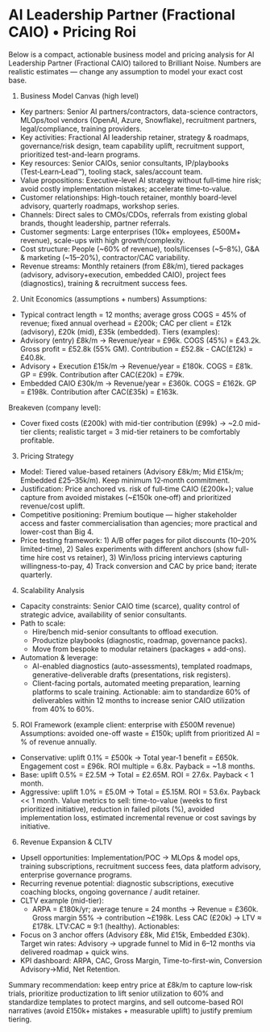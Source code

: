 # AI Leadership Partner (Fractional CAIO) • Pricing Roi

Below is a compact, actionable business model and pricing analysis for AI Leadership Partner (Fractional CAIO) tailored to Brilliant Noise. Numbers are realistic estimates — change any assumption to model your exact cost base.

1) Business Model Canvas (high level)
- Key partners: Senior AI partners/contractors, data-science contractors, MLOps/tool vendors (OpenAI, Azure, Snowflake), recruitment partners, legal/compliance, training providers.
- Key activities: Fractional AI leadership retainer, strategy & roadmaps, governance/risk design, team capability uplift, recruitment support, prioritized test-and-learn programs.
- Key resources: Senior CAIOs, senior consultants, IP/playbooks (Test‑Learn‑Lead™), tooling stack, sales/account team.
- Value propositions: Executive-level AI strategy without full‑time hire risk; avoid costly implementation mistakes; accelerate time‑to‑value.
- Customer relationships: High-touch retainer, monthly board-level advisory, quarterly roadmaps, workshop series.
- Channels: Direct sales to CMOs/CDOs, referrals from existing global brands, thought leadership, partner referrals.
- Customer segments: Large enterprises (10k+ employees, £500M+ revenue), scale-ups with high growth/complexity.
- Cost structure: People (~60% of revenue), tools/licenses (~5–8%), G&A & marketing (~15–20%), contractor/CAC variability.
- Revenue streams: Monthly retainers (from £8k/m), tiered packages (advisory, advisory+execution, embedded CAIO), project fees (diagnostics), training & recruitment success fees.

2) Unit Economics (assumptions + numbers)
Assumptions:
- Typical contract length = 12 months; average gross COGS = 45% of revenue; fixed annual overhead = £200k; CAC per client = £12k (advisory), £20k (mid), £35k (embedded).
Tiers (examples):
- Advisory (entry) £8k/m → Revenue/year = £96k. COGS (45%) = £43.2k. Gross profit = £52.8k (55% GM). Contribution = £52.8k - CAC(£12k) = £40.8k.
- Advisory + Execution £15k/m → Revenue/year = £180k. COGS = £81k. GP = £99k. Contribution after CAC(£20k) = £79k.
- Embedded CAIO £30k/m → Revenue/year = £360k. COGS = £162k. GP = £198k. Contribution after CAC(£35k) = £163k.

Breakeven (company level):
- Cover fixed costs (£200k) with mid-tier contribution (£99k) → ~2.0 mid-tier clients; realistic target = 3 mid-tier retainers to be comfortably profitable.

3) Pricing Strategy
- Model: Tiered value-based retainers (Advisory £8k/m; Mid £15k/m; Embedded £25–35k/m). Keep minimum 12‑month commitment.
- Justification: Price anchored vs. risk of full‑time CAIO (£200k+); value capture from avoided mistakes (~£150k one‑off) and prioritized revenue/cost uplift.
- Competitive positioning: Premium boutique — higher stakeholder access and faster commercialisation than agencies; more practical and lower-cost than Big 4.
- Price testing framework: 1) A/B offer pages for pilot discounts (10–20% limited-time), 2) Sales experiments with different anchors (show full-time hire cost vs retainer), 3) Win/loss pricing interviews capturing willingness-to-pay, 4) Track conversion and CAC by price band; iterate quarterly.

4) Scalability Analysis
- Capacity constraints: Senior CAIO time (scarce), quality control of strategic advice, availability of senior consultants.
- Path to scale:
  - Hire/bench mid-senior consultants to offload execution.
  - Productize playbooks (diagnostic, roadmap, governance packs).
  - Move from bespoke to modular retainers (packages + add-ons).
- Automation & leverage:
  - AI-enabled diagnostics (auto-assessments), templated roadmaps, generative-deliverable drafts (presentations, risk registers).
  - Client-facing portals, automated meeting preparation, learning platforms to scale training.
Actionable: aim to standardize 60% of deliverables within 12 months to increase senior CAIO utilization from 40% to 60%.

5) ROI Framework (example client: enterprise with £500M revenue)
Assumptions: avoided one-off waste = £150k; uplift from prioritized AI = % of revenue annually.
- Conservative: uplift 0.1% = £500k → Total year‑1 benefit = £650k. Engagement cost = £96k. ROI multiple = 6.8x. Payback = ~1.8 months.
- Base: uplift 0.5% = £2.5M → Total = £2.65M. ROI = 27.6x. Payback < 1 month.
- Aggressive: uplift 1.0% = £5.0M → Total = £5.15M. ROI = 53.6x. Payback << 1 month.
Value metrics to sell: time-to-value (weeks to first prioritized initiative), reduction in failed pilots (%), avoided implementation loss, estimated incremental revenue or cost savings by initiative.

6) Revenue Expansion & CLTV
- Upsell opportunities: Implementation/POC → MLOps & model ops, training subscriptions, recruitment success fees, data platform advisory, enterprise governance programs.
- Recurring revenue potential: diagnostic subscriptions, executive coaching blocks, ongoing governance / audit retainer.
- CLTV example (mid-tier):
  - ARPA = £180k/yr; average tenure = 24 months → Revenue = £360k. Gross margin 55% → contribution ~£198k. Less CAC (£20k) → LTV ≈ £178k. LTV:CAC ≈ 9:1 (healthy).
Actionables:
- Focus on 3 anchor offers (Advisory £8k, Mid £15k, Embedded £30k). Target win rates: Advisory → upgrade funnel to Mid in 6–12 months via delivered roadmap + quick wins.
- KPI dashboard: ARPA, CAC, Gross Margin, Time-to-first-win, Conversion Advisory→Mid, Net Retention.

Summary recommendation: keep entry price at £8k/m to capture low‑risk trials, prioritize productization to lift senior utilization to 60% and standardize templates to protect margins, and sell outcome-based ROI narratives (avoid £150k+ mistakes + measurable uplift) to justify premium tiering.

